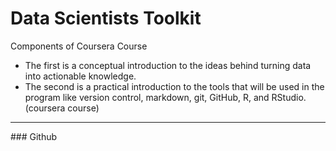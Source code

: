 Data Scientists Toolkit
==========================

Components of Coursera Course
- The first is a conceptual introduction to the ideas behind turning data into actionable knowledge. 
- The second is a practical introduction to the tools
that will be used in the program like version control, markdown, git, GitHub, R, and RStudio. (coursera course)

<hr> 
### Github

